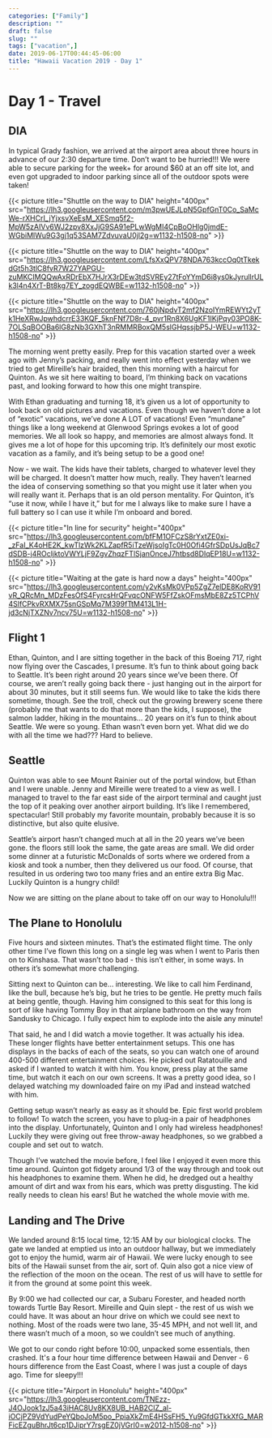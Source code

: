 ```yaml
---
categories: ["Family"]
description: ""
draft: false
slug: ""
tags: ["vacation",]
date: 2019-06-17T00:44:45-06:00
title: "Hawaii Vacation 2019 - Day 1"
---
```


# Day 1 - Travel
## DIA
In typical Grady fashion, we arrived at the airport area about three hours in advance of our 2:30 departure time. Don’t want to be hurried!!! We were able to secure parking for the week+ for around $60 at an off site lot, and even got upgraded to indoor parking since all of the outdoor spots were taken!

{{< picture title="Shuttle on the way to DIA" height="400px" src="https://lh3.googleusercontent.com/m3pwUEJLpN5GpfGnT0Co_SaMcWe-rXHCrI_jYjxsvXeEsM_XESmq5f2-MpW5zAIVv6WJ2zpv8XxJjG9SA91ePLwWgMI4CpBoOHlg0jmdE-WGbiMlWu9G3gj1q53SAM7ZdvuvaU0jl2g=w1132-h1508-no" >}}

{{< picture title="Shuttle on the way to DIA" height="400px" src="https://lh3.googleusercontent.com/LfsXxQPV78NDA763kccOq0tTkekdGt5h3tlC8fvR7W27YAPGU-zuMKCIMQQwAxRDrEbX7HJrX3rDEw3tdSVREy27tFoYYmD6i8ys0kJyrullrULk3l4n4XrT-Bt8kg7EY_zogdEQWBE=w1132-h1508-no" >}}

{{< picture title="Shuttle on the way to DIA" height="400px" src="https://lh3.googleusercontent.com/760jNpdvT2mf2NzoIYmREWYt2yTk1HeXRwJpwhdcrrE33KQF_5knFNf7D8r-4_pvr1Rn8X6UgKF1IKjPqy03PO8K-7OLSqBOOBa6lG8zNb3GXhT3nRMMRBoxQM5slGHqssjbP5J-WEU=w1132-h1508-no" >}}

The morning went pretty easily. Prep for this vacation started over a week ago with Jenny’s packing, and really went into effect yesterday when we tried to get Mireille’s hair braided, then this morning with a haircut for Quinton. As we sit here waiting to board, I’m thinking back on vacations past, and looking forward to how this one might transpire.

With Ethan graduating and turning 18, it’s given us a lot of opportunity to look back on old pictures and vacations. Even though we haven’t done a lot of “exotic” vacations, we’ve done A LOT of vacations! Even “mundane” things like a long weekend at Glenwood Springs evokes a lot of good memories. We all look so happy, and memories are almost always fond. It gives me a lot of hope for this upcoming trip. It’s definitely our most exotic vacation as a family, and it’s being setup to be a good one!

Now - we wait. The kids have their tablets, charged to whatever level they will be charged. It doesn’t matter how much, really. They haven’t learned the idea of conserving something so that you might use it later when you will really want it. Perhaps that is an old person mentality. For Quinton, it’s “use it now, while I have it,” but for me I always like to make sure I have a full battery so I can use it while I’m onboard and bored.

{{< picture title="In line for security" height="400px" src="https://lh3.googleusercontent.com/bfFM1OFCzS8rYxtZE0xi-_zFaI_K4oHE2K_kwTlzWk2KLZapfR5iTzeWjsoIgTc0H0Ofi4GfrSDpUsJqBc7dSDB-j4ROcljktoVWYLjF9ZgvZhqzFTlSjanOnceJ7htbsd8DIqEP18U=w1132-h1508-no" >}}

{{< picture title="Waiting at the gate is hard now a days" height="400px" src="https://lh3.googleusercontent.com/y2vKsMk0VPp5ZgZ7elDE8KoRV91vR_QRcMn_MDzFesOfS4FyrcsHrQFvqcONFW5FfZskOFmsMbE8Zz5TCPhV4SlfCPkvRXMX75snGSpMq7M399fTtM413L1H-jd3cNjTXZNv7ncv75U=w1132-h1508-no" >}}

## Flight 1
Ethan, Quinton, and I are sitting together in the back of this Boeing 717, right now flying over the Cascades, I presume. It’s fun to think about going back to Seattle. It’s been right around 20 years since we’ve been there. Of course, we aren’t really going back there - just hanging out in the airport for about 30 minutes, but it still seems fun. We would like to take the kids there sometime, though. See the troll, check out the growing brewery scene there (probably me that wants to do that more than the kids, I suppose), the salmon ladder, hiking in the mountains... 20 years on it’s fun to think about Seattle. We were so young. Ethan wasn’t even born yet. What did we do with all the time we had??? Hard to believe.

## Seattle
Quinton was able to see Mount Rainier out of the portal window, but Ethan and I were unable. Jenny and Mireille were treated to a view as well. I managed to travel to the far east side of the airport terminal and caught just the top of it peaking over another airport building. It’s like I remembered, spectacular! Still probably my favorite mountain, probably because it is so distinctive, but also quite elusive.

Seattle’s airport hasn’t changed much at all in the 20 years we’ve been gone. the floors still look the same, the gate areas are small. We did order some dinner at a futuristic McDonalds of sorts where we ordered from a kiosk and took a number, then they delivered us our food. Of course, that resulted in us ordering two too many fries and an entire extra Big Mac. Luckily Quinton is a hungry child!

Now we are sitting on the plane about to take off on our way to Honolulu!!!

## The Plane to Honolulu
Five hours and sixteen minutes. That’s the estimated flight time. The only other time I’ve flown this long on a single leg was when I went to Paris then on to Kinshasa. That wasn’t too bad - this isn’t either, in some ways. In others it’s somewhat more challenging.

Sitting next to Quinton can be... interesting. We like to call him Ferdinand, like the bull, because he’s big, but he tries to be gentle. He pretty much fails at being gentle, though. Having him consigned to this seat for this long is sort of like having Tommy Boy in that airplane bathroom on the way from Sandusky to Chicago. I fully expect him to explode into the aisle any minute!

That said, he and I did watch a movie together. It was actually his idea. These longer flights have better entertainment setups. This one has displays in the backs of each of the seats, so you can watch one of around 400-500 different entertainment choices. He picked out Ratatouille and asked if I wanted to watch it with him. You know, press play at the same time, but watch it each on our own screens. It was a pretty good idea, so I delayed watching my downloaded faire on my iPad and instead watched with him. 

Getting setup wasn’t nearly as easy as it should be. Epic first world problem to follow! To watch the screen, you have to plug-in a pair of headphones into the display. Unfortunately, Quinton and I only had wireless headphones! Luckily they were giving out free throw-away headphones, so we grabbed a couple and set out to watch.

Though I’ve watched the movie before, I feel like I enjoyed it even more this time around. Quinton got fidgety around 1/3 of the way through and took out his headphones to examine them. When he did, he dredged out a healthy amount of dirt and wax from his ears, which was pretty disgusting. The kid really needs to clean his ears! But he watched the whole movie with me.

## Landing and The Drive
We landed around 8:15 local time, 12:15 AM by our biological clocks. The gate we landed at emptied us into an outdoor hallway, but we immediately got to enjoy the humid, warm air of Hawaii. We were lucky enough to see bits of the Hawaii sunset from the air, sort of. Quin also got a nice view of the reflection of the moon on the ocean. The rest of us will have to settle for it from the ground at some point this week.

By 9:00 we had collected our car, a Subaru Forester, and headed north towards Turtle Bay Resort. Mireille and Quin slept - the rest of us wish we could have. It was about an hour drive on which we could see next to nothing. Most of the roads were two lane, 35-45 MPH, and not well lit, and there wasn’t much of a moon, so we couldn’t see much of anything.

We got to our condo right before 10:00, unpacked some essentials, then crashed. It's a four hour time difference between Hawaii and Denver - 6 hours difference from the East Coast, where I was just a couple of days ago. Time for sleepy!!!

{{< picture title="Airport in Honolulu" height="400px" src="https://lh3.googleusercontent.com/TNEzz-J4OJook1zJ5a43iHAC8Uv8KX8UB_HAB2ClZ_al-iOCjPZ9VdYudPeYQboJoM5po_PpiaXkZmE4HSsFH5_Yu9GfdGTkkXfG_MARFicEZguBhrJt6cp1DJiprY7rsgEZ0jVGrI0=w2012-h1508-no" >}}
